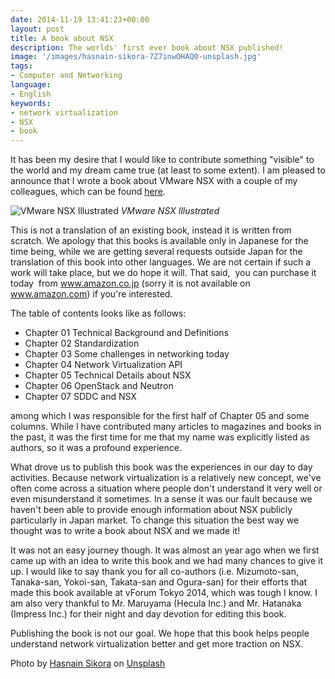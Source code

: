 ```yaml
---
date: 2014-11-19 13:41:23+00:00
layout: post
title: A book about NSX
description: The worlds' first ever book about NSX published!
image: '/images/hasnain-sikora-7Z7inwOHAQ0-unsplash.jpg'
tags:
- Computer and Networking
language:
- English
keywords:
- network virtualization
- NSX
- book
---
```


It has been my desire that I would like to contribute something "visible" to the world and my dream came true (at least to some extent). I am pleased to announce that I wrote a book about VMware NSX with a couple of my colleagues, which can be found [here](http://www.amazon.co.jp/dp/4844337114).

![VMware NSX Illustrated]({{site.baseurl}}/images/29dc77e4a22f58375aeeee8cf6079309-234x300.jpg) 
*VMware NSX Illustrated*

This is not a translation of an existing book, instead it is written from scratch. We apology that this books is available only in Japanese for the time being, while we are getting several requests outside Japan for the translation of this book into other languages. We are not certain if such a work will take place, but we do hope it will. That said,  you can purchase it today  from www.amazon.co.jp (sorry it is not available on www.amazon.com) if you're interested.

The table of contents looks like as follows:

  * Chapter 01 Technical Background and Definitions
  * Chapter 02 Standardization
  * Chapter 03 Some challenges in networking today
  * Chapter 04 Network Virtualization API
  * Chapter 05 Technical Details about NSX
  * Chapter 06 OpenStack and Neutron
  * Chapter 07 SDDC and NSX

among which I was responsible for the first half of Chapter 05 and some columns. While I have contributed many articles to magazines and books in the past, it was the first time for me that my name was explicitly listed as authors, so it was a profound experience.

What drove us to publish this book was the experiences in our day to day activities. Because network virtualization is a relatively new concept, we've often come across a situation where people don't understand it very well or even misunderstand it sometimes. In a sense it was our fault because we haven't been able to provide enough information about NSX publicly particularly in Japan market. To change this situation the best way we thought was to write a book about NSX and we made it!

It was not an easy journey though. It was almost an year ago when we first came up with an idea to write this book and we had many chances to give it up. I would like to say thank you for all co-authors (i.e. Mizumoto-san, Tanaka-san, Yokoi-san, Takata-san and Ogura-san) for their efforts that made this book available at vForum Tokyo 2014, which was tough I know. I am also very thankful to Mr. Maruyama (Hecula Inc.) and Mr. Hatanaka (Impress Inc.) for their night and day devotion for editing this book.

Publishing the book is not our goal. We hope that this book helps people understand network virtualization better and get more traction on NSX.

Photo by <a href="https://unsplash.com/@hasnainsikora?utm_content=creditCopyText&utm_medium=referral&utm_source=unsplash">Hasnain Sikora</a> on <a href="https://unsplash.com/photos/a-close-up-of-a-steering-wheel-with-a-button-7Z7inwOHAQ0?utm_content=creditCopyText&utm_medium=referral&utm_source=unsplash">Unsplash</a>
  